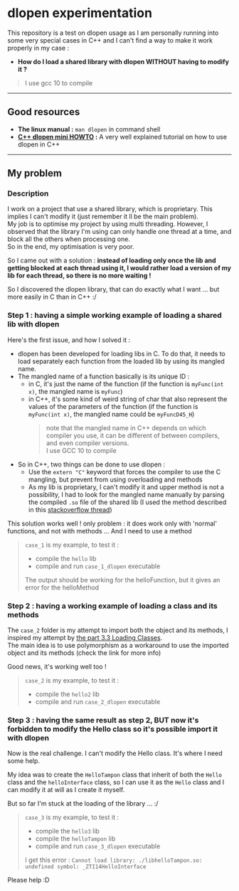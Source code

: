 # dlopen experimentation

This repository is a test on dlopen usage as I am personally running into some very special cases in C++ and I can't find a way to make it work properly in my case :

 * **How do I load a shared library with dlopen WITHOUT having to modify it ?**

> I use gcc 10 to compile

***

## Good resources

* **The linux manual :**  `man dlopen` in command shell
* **[C++ dlopen mini HOWTO](https://tldp.org/HOWTO/C++-dlopen/intro.html) :** A very well explained tutorial on how to use dlopen in C++

***

## My problem

### Description

I work on a project that use a shared library, which is proprietary. This implies I can't modify it (just remember it ll be the main problem).  
My job is to optimise my project by using multi threading. However, I observed that the library I'm using can only handle one thread at a time, and block all the others when processing one.  
So in the end, my optimisation is very poor. 

So I came out with a solution : **instead of loading only once the lib and getting blocked at each thread using it, I would rather load a version of my lib for each thread, so there is no more waiting !**

So I discovered the dlopen library, that can do exactly what I want ... but more easily in C than in C++ :/

### Step 1 : having a simple working example of loading a shared lib with dlopen 


Here's the first issue, and how I solved it :
* dlopen has been developed for loading libs in C. To do that, it needs to load separately each function from the loaded lib by using its mangled name.
* The mangled name of a function basically is its unique ID :
  * in C, it's just the name of the function (if the function is `myFunc(int x)`, the mangled name is `myFunc`)
  * in C++, it's some kind of weird string of char that also represent the values of the parameters of the function (if the function is `myFunc(int x)`, the mangled name could be `myFuncD45_H`)  
    > note that the mangled name in C++ depends on which compiler you use, it can be different of between compilers, and even compiler versions.  
      I use GCC 10 to compile
* So in C++, two things can be done to use dlopen :
  * Use the `extern "C"` keyword that forces the compiler to use the C mangling, but prevent from using overloading and methods
  * As my lib is proprietary, I can't modify it and upper method is not a possibility, I had to look for the mangled name manually by parsing the compiled `.so` file of the shared lib (I used the method described in this [stackoverflow thread](https://stackoverflow.com/questions/73419669/how-to-get-the-mangled-symbol-of-a-function-in-c))

This solution works well ! only problem : it does work only with 'normal' functions, and not with methods ... And I need to use a method

> `case_1` is my example, to test it :
>  
> * compile the `hello` lib
> * compile and run `case_1_dlopen` executable
> 
> The output should be working for the helloFunction, but it gives an error for the helloMethod

### Step 2 : having a working example of loading a class and its methods

The `case_2` folder is my attempt to import both the object and its methods, I inspired my attempt by [the part 3.3 Loading Classes](https://tldp.org/HOWTO/C++-dlopen/thesolution.html).  
The main idea is to use polymorphism as a workaround to use the imported object and its methods (check the link for more info)

Good news, it's working well too ! 

> `case_2` is my example, to test it :
>
> * compile the `hello2` lib
> * compile and run `case_2_dlopen` executable

### Step 3 : having the same result as step 2, BUT now it's forbidden to modify the Hello class so it's possible import it with dlopen

Now is the real challenge. I can't modify the Hello class. It's where I need some help.

My idea was to create the `HelloTampon` class that inherit of both the `Hello` class and the `helloInterface` class, so I can use it as the `Hello` class and I can modify it at will as I create it myself.  

But so far I'm stuck at the loading of the library ... :/

> `case_3` is my example, to test it :
>
> * compile the `hello3` lib
> * compile the `helloTampon` lib
> * compile and run `case_3_dlopen` executable
> 
> I get this error : 
> `Cannot load library: ./libhelloTampon.so: undefined symbol: _ZTI14HelloInterface`

Please help :D
